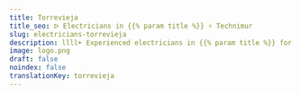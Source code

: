 ```yaml
---
title: Torrevieja
title_seo: ᐅ Electricians in {{% param title %}} ⚡️ Technimur
slug: electricians-torrevieja
description: llll➤ Experienced electricians in {{% param title %}} for all your electrical needs. Fast, efficient and reliable service ✅ Contact us!
image: logo.png
draft: false
noindex: false
translationKey: torrevieja
---
```

